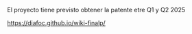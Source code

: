 El proyecto tiene previsto obtener la patente etre Q1 y Q2 2025

https://diafoc.github.io/wiki-finalp/

